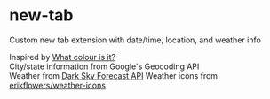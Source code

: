# new-tab
Custom new tab extension with date/time, location, and weather info

Inspired by <a href="http://whatcolourisit.scn9a.org/">What colour is it?</a><br>
City/state information from Google's Geocoding API<br>
Weather from <a href="https://developer.forecast.io/">Dark Sky Forecast API</a>
Weather icons from <a href="http://erikflowers.github.io/weather-icons/">erikflowers/weather-icons</a>
